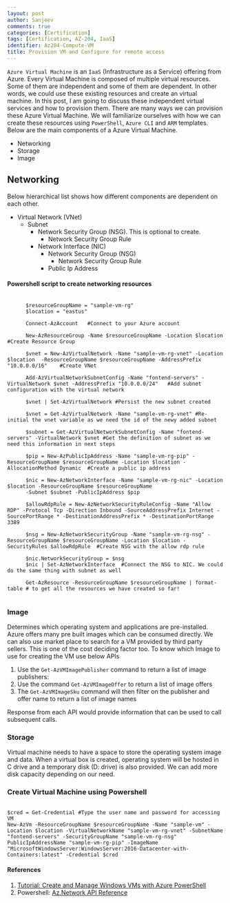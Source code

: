 ```yaml
---
layout: post
author: Sanjeev
comments: true
categories: [Certification]
tags: [Certification, AZ-204, IaaS]
identifier: Az204-Compute-VM
title: Provision VM and Configure for remote access
---
```


``Azure Virtual Machine`` is an ``IaaS`` (Infrastructure as a Service) offering from Azure. Every Virtual Machine is composed of multiple virtual resources. Some of them are independent and some of them are dependent. In other words, we could use these existing resources and create an virtual machine. In this post, I am going to discuss these independent virtual services and how to provision them. There are many ways we can provision these Azure Virtual Machine. We will familiarize ourselves with how we can create these resources using ``PowerShell``, ``Azure CLI`` and ``ARM`` templates. Below are the main components of a Azure Virtual Machine.

+ Networking
+ Storage
+ Image

## Networking
Below hierarchical list shows how different components are dependent on each other.

+ Virtual Network (VNet)
  + Subnet
    + Network Security Group (NSG). This is optional to create.
       + Network Security Group Rule
    + Network Interface (NIC)
      + Network Security Group (NSG)
        + Network Security Group Rule
      + Public Ip Address

#### Powershell script to create networking resources

<pre>
    <code class="powershell">
      $resourceGroupName = "sample-vm-rg"
      $location = "eastus"

      Connect-AzAccount   #Connect to your Azure account

      New-AzResourceGroup -Name $resourceGroupName -Location $location   #Create Resource Group

      $vnet = New-AzVirtualNetwork -Name "sample-vm-rg-vnet" -Location $location  -ResourceGroupName $resourceGroupName -AddressPrefix "10.0.0.0/16"    #Create VNet

      Add-AzVirtualNetworkSubnetConfig -Name "fontend-servers" -VirtualNetwork $vnet -AddressPrefix "10.0.0.0/24"   #Add subnet configuration with the virtual network

      $vnet | Set-AzVirtualNetwork #Persist the new subnet created

      $vnet = Get-AzVirtualNetwork -Name "sample-vm-rg-vnet" #Re-initial the vnet variable as we need the id of the newy added subnet

      $subnet = Get-AzVirtualNetworkSubnetConfig -Name "fontend-servers" -VirtualNetwork $vnet #Get the definition of subnet as we need this information in next steps

      $pip = New-AzPublicIpAddress -Name "sample-vm-rg-pip" -ResourceGroupName $resourceGroupName -Location $location -AllocationMethod Dynamic  #Create a public ip address

      $nic = New-AzNetworkInterface -Name "sample-vm-rg-nic" -Location $location -ResourceGroupName $resourceGroupName 
      -Subnet $subnet -PublicIpAddress $pip

      $allowRdpRule = New-AzNetworkSecurityRuleConfig -Name "Allow RDP" -Protocol Tcp -Direction Inbound -SourceAddressPrefix Internet -SourcePortRange * -DestinationAddressPrefix * -DestinationPortRange 3389

      $nsg = New-AzNetworkSecurityGroup -Name "sample-vm-rg-nsg" -ResourceGroupName $resourceGroupName -Location $location -SecurityRules $allowRdpRule  #Create NSG with the allow rdp rule

      $nic.NetworkSecurityGroup = $nsg
      $nic | Set-AzNetworkInterface  #Connect the NSG to NIC. We could do the same thing with subnet as well

      Get-AzResource -ResourceGroupName $resourceGroupName | format-table # to get all the resources we have created so far!
      </code>
</pre>

### Image

Determines which operating system and applications are pre-installed. Azure offers many pre built images which can be consumed directly. We can also use market place to search for a VM provided by third party sellers. This is one of the cost deciding factor too. To know which Image to use for creating the VM use below APIs

1. Use the ```Get-AzVMImagePublisher``` command to return a list of image publishers:
1. Use the command ```Get-AzVMImageOffer``` to return a list of image offers
1. The ```Get-AzVMImageSku``` command will then filter on the publisher and offer name to return a list of image names

Response from each API would provide information that can be used to call subsequent calls. 

### Storage

Virtual machine needs to have a space to store the operating system image and data. When a virtual box is created, operating system will be hosted in C drive and a temporary disk (D: drive) is also provided. We can add more disk capacity depending on our need.

### Create Virtual Machine using Powershell

<pre><code class="powershell">
$cred = Get-Credential #Type the user name and password for accessing VM
New-AzVm -ResourceGroupName $resourceGroupName -Name "sample-vm" -Location $location -VirtualNetworkName "sample-vm-rg-vnet" -SubnetName "fontend-servers" -SecurityGroupName "sample-vm-rg-nsg" PublicIpAddressName "sample-vm-rg-pip" -ImageName "MicrosoftWindowsServer:WindowsServer:2016-Datacenter-with-Containers:latest" -Credential $cred
</code></pre>

#### References
1. [Tutorial: Create and Manage Windows VMs with Azure PowerShell](https://docs.microsoft.com/en-us/azure/virtual-machines/windows/tutorial-manage-vm?WT.mc_id=thomasmaurer-blog-thmaure)
1. Powershell: [Az.Network API Reference](https://docs.microsoft.com/en-us/powershell/module/az.network/?view=azps-4.3.0)

<script>hljs.initHighlightingOnLoad();</script>
